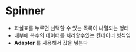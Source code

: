 # Spinner
* 화살표를 누르면 선택할 수 있는 목록이 나열되는 형태
* 내부에 복수의 데이터를 처리할수있는 컨테이너 형식임
* __Adaptor__ 를 사용해서 값을 넣는다
